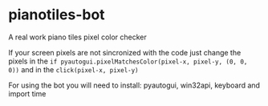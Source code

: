 # pianotiles-bot
A real work piano tiles pixel color checker

If your screen pixels are not sincronized with the code just change the pixels in the `if pyautogui.pixelMatchesColor(pixel-x, pixel-y, (0, 0, 0))`
and in the `click(pixel-x, pixel-y)`

For using the bot you will need to install: pyautogui, win32api, keyboard and import time

